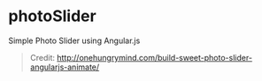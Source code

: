photoSlider
===========

Simple Photo Slider using Angular.js
> Credit: http://onehungrymind.com/build-sweet-photo-slider-angularjs-animate/

